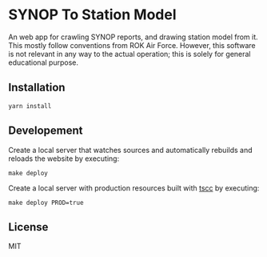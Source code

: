 # SYNOP To Station Model

An web app for crawling SYNOP reports, and drawing station model from it.
This mostly follow conventions from ROK Air Force. However, this software is not relevant in any way to the actual operation; this is solely for general educational purpose.

## Installation

```
yarn install
```

## Developement

Create a local server that watches sources and automatically rebuilds and reloads the website by executing:
```
make deploy
```
Create a local server with production resources built with [tscc](https://github.com/theseanl/tscc) by executing:
```
make deploy PROD=true
```

## License
MIT

